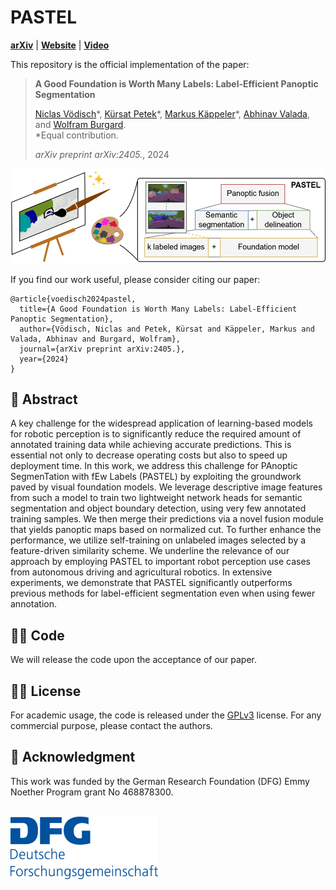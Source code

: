 # PASTEL
[**arXiv**](https://arxiv.org/abs/) | [**Website**](http://pastel.cs.uni-freiburg.de/) | [**Video**](https://youtu.be/fC4vapiJTb8)

This repository is the official implementation of the paper:

> **A Good Foundation is Worth Many Labels: Label-Efficient Panoptic Segmentation**
>
> [Niclas Vödisch](https://vniclas.github.io/)&ast;, [Kürsat Petek](http://www2.informatik.uni-freiburg.de/~petek/)&ast;, [Markus Käppeler](https://rl.uni-freiburg.de/people/kaeppelm)&ast;, [Abhinav Valada](https://rl.uni-freiburg.de/people/valada), and [Wolfram Burgard](https://www.utn.de/person/wolfram-burgard/). <br>
> &ast;Equal contribution. <br> 
> 
> *arXiv preprint arXiv:2405.*, 2024

<p align="center">
  <img src="./assets/pastel_teaser.png" alt="Overview of PASTEL approach" width="800" />
</p>

If you find our work useful, please consider citing our paper:
```
@article{voedisch2024pastel,
  title={A Good Foundation is Worth Many Labels: Label-Efficient Panoptic Segmentation},
  author={Vödisch, Niclas and Petek, Kürsat and Käppeler, Markus and Valada, Abhinav and Burgard, Wolfram},
  journal={arXiv preprint arXiv:2405.},
  year={2024}
}
```


## 📔 Abstract

A key challenge for the widespread application of learning-based models for robotic perception is to significantly reduce the required amount of annotated training data while achieving accurate predictions. This is essential not only to decrease operating costs but also to speed up deployment time. In this work, we address this challenge for PAnoptic SegmenTation with fEw Labels (PASTEL) by exploiting the groundwork paved by visual foundation models. We leverage descriptive image features from such a model to train two lightweight network heads for semantic segmentation and object boundary detection, using very few annotated training samples. We then merge their predictions via a novel fusion module that yields panoptic maps based on normalized cut. To further enhance the performance, we utilize self-training on unlabeled images selected by a feature-driven similarity scheme. We underline the relevance of our approach by employing PASTEL to important robot perception use cases from autonomous driving and agricultural robotics. In extensive experiments, we demonstrate that PASTEL significantly outperforms previous methods for label-efficient segmentation even when using fewer annotation.


## 👩‍💻 Code

We will release the code upon the acceptance of our paper.


## 👩‍⚖️  License

For academic usage, the code is released under the [GPLv3](https://www.gnu.org/licenses/gpl-3.0.en.html) license.
For any commercial purpose, please contact the authors.


## 🙏 Acknowledgment

This work was funded by the German Research Foundation (DFG) Emmy Noether Program grant No 468878300.
<br><br>
<p float="left">
  <a href="https://www.dfg.de/en/research_funding/programmes/individual/emmy_noether/index.html"><img src="./assets/dfg_logo.png" alt="DFG logo" height="100"/></a>
</p>
